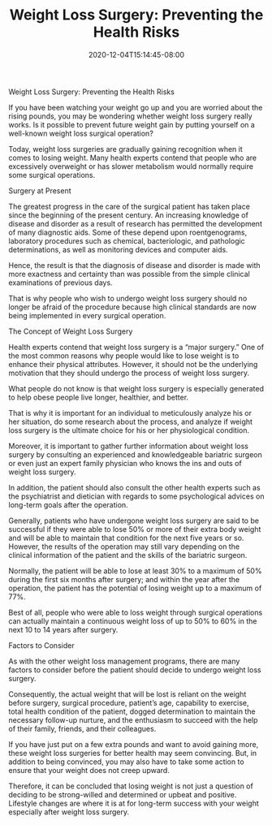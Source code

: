 ﻿---
title: "Weight Loss Surgery: Preventing the Health Risks"
date: 2020-12-04T15:14:45-08:00
description: "Weight Lloss Tips for Web Success"
featured_image: "/images/Weight Lloss.jpg"
tags: ["Weight Lloss"]
---

Weight Loss Surgery: Preventing the Health Risks

If you have been watching your weight go up and you are worried about the rising pounds, you may be wondering whether weight loss surgery really works. Is it possible to prevent future weight gain by putting yourself on a well-known weight loss surgical operation?

Today, weight loss surgeries are gradually gaining recognition when it comes to losing weight. Many health experts contend that people who are excessively overweight or has slower metabolism would normally require some surgical operations.

Surgery at Present

The greatest progress in the care of the surgical patient has taken place since the beginning of the present century. An increasing knowledge of disease and disorder as a result of research has permitted the development of many diagnostic aids. Some of these depend upon roentgenograms, laboratory procedures such as chemical, bacteriologic, and pathologic determinations, as well as monitoring devices and computer aids. 

Hence, the result is that the diagnosis of disease and disorder is made with more exactness and certainty than was possible from the simple clinical examinations of previous days. 

That is why people who wish to undergo weight loss surgery should no longer be afraid of the procedure because high clinical standards are now being implemented in every surgical operation.

The Concept of Weight Loss Surgery

Health experts contend that weight loss surgery is a “major surgery.” One of the most common reasons why people would like to lose weight is to enhance their physical attributes. However, it should not be the underlying motivation that they should undergo the process of weight loss surgery. 

What people do not know is that weight loss surgery is especially generated to help obese people live longer, healthier, and better.

That is why it is important for an individual to meticulously analyze his or her situation, do some research about the process, and analyze if weight loss surgery is the ultimate choice for his or her physiological condition.

Moreover, it is important to gather further information about weight loss surgery by consulting an experienced and knowledgeable bariatric surgeon or even just an expert family physician who knows the ins and outs of weight loss surgery.

In addition, the patient should also consult the other health experts such as the psychiatrist and dietician with regards to some psychological advices on long-term goals after the operation.

Generally, patients who have undergone weight loss surgery are said to be successful if they were able to lose 50% or more of their extra body weight and will be able to maintain that condition for the next five years or so. However, the results of the operation may still vary depending on the clinical information of the patient and the skills of the bariatric surgeon.

Normally, the patient will be able to lose at least 30% to a maximum of 50% during the first six months after surgery; and within the year after the operation, the patient has the potential of losing weight up to a maximum of 77%.

Best of all, people who were able to loss weight through surgical operations can actually maintain a continuous weight loss of up to 50% to 60% in the next 10 to 14 years after surgery.

Factors to Consider

As with the other weight loss management programs, there are many factors to consider before the patient should decide to undergo weight loss surgery. 

Consequently, the actual weight that will be lost is reliant on the weight before surgery, surgical procedure, patient’s age, capability to exercise, total health condition of the patient, dogged determination to maintain the necessary follow-up nurture, and the enthusiasm to succeed with the help of their family, friends, and their colleagues.

If you have just put on a few extra pounds and want to avoid gaining more, these weight loss surgeries for better health may seem convincing. But, in addition to being convinced, you may also have to take some action to ensure that your weight does not creep upward.

Therefore, it can be concluded that losing weight is not just a question of deciding to be strong-willed and determined or upbeat and positive. Lifestyle changes are where it is at for long-term success with your weight especially after weight loss surgery.



